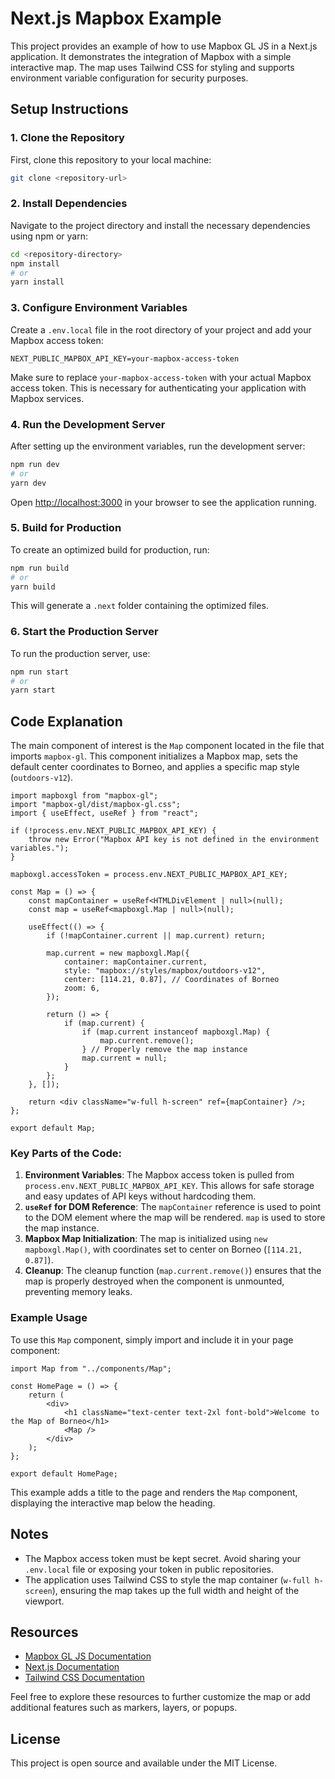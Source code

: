 # Next.js Mapbox Example

This project provides an example of how to use Mapbox GL JS in a Next.js application. It demonstrates the integration of Mapbox with a simple interactive map. The map uses Tailwind CSS for styling and supports environment variable configuration for security purposes.

## Setup Instructions

### 1. Clone the Repository

First, clone this repository to your local machine:

```bash
git clone <repository-url>
```

### 2. Install Dependencies

Navigate to the project directory and install the necessary dependencies using npm or yarn:

```bash
cd <repository-directory>
npm install
# or
yarn install
```

### 3. Configure Environment Variables

Create a `.env.local` file in the root directory of your project and add your Mapbox access token:

```env
NEXT_PUBLIC_MAPBOX_API_KEY=your-mapbox-access-token
```

Make sure to replace `your-mapbox-access-token` with your actual Mapbox access token. This is necessary for authenticating your application with Mapbox services.

### 4. Run the Development Server

After setting up the environment variables, run the development server:

```bash
npm run dev
# or
yarn dev
```

Open [http://localhost:3000](http://localhost:3000) in your browser to see the application running.

### 5. Build for Production

To create an optimized build for production, run:

```bash
npm run build
# or
yarn build
```

This will generate a `.next` folder containing the optimized files.

### 6. Start the Production Server

To run the production server, use:

```bash
npm run start
# or
yarn start
```

## Code Explanation

The main component of interest is the `Map` component located in the file that imports `mapbox-gl`. This component initializes a Mapbox map, sets the default center coordinates to Borneo, and applies a specific map style (`outdoors-v12`).

```tsx
import mapboxgl from "mapbox-gl";
import "mapbox-gl/dist/mapbox-gl.css";
import { useEffect, useRef } from "react";

if (!process.env.NEXT_PUBLIC_MAPBOX_API_KEY) {
    throw new Error("Mapbox API key is not defined in the environment variables.");
}

mapboxgl.accessToken = process.env.NEXT_PUBLIC_MAPBOX_API_KEY;

const Map = () => {
    const mapContainer = useRef<HTMLDivElement | null>(null);
    const map = useRef<mapboxgl.Map | null>(null);

    useEffect(() => {
        if (!mapContainer.current || map.current) return;

        map.current = new mapboxgl.Map({
            container: mapContainer.current,
            style: "mapbox://styles/mapbox/outdoors-v12",
            center: [114.21, 0.87], // Coordinates of Borneo
            zoom: 6,
        });

        return () => {
            if (map.current) {
                if (map.current instanceof mapboxgl.Map) {
                    map.current.remove();
                } // Properly remove the map instance
                map.current = null;
            }
        };
    }, []);

    return <div className="w-full h-screen" ref={mapContainer} />;
};

export default Map;
```

### Key Parts of the Code:

1. **Environment Variables**: The Mapbox access token is pulled from `process.env.NEXT_PUBLIC_MAPBOX_API_KEY`. This allows for safe storage and easy updates of API keys without hardcoding them.
2. **`useRef` for DOM Reference**: The `mapContainer` reference is used to point to the DOM element where the map will be rendered. `map` is used to store the map instance.
3. **Mapbox Map Initialization**: The map is initialized using `new mapboxgl.Map()`, with coordinates set to center on Borneo (`[114.21, 0.87]`).
4. **Cleanup**: The cleanup function (`map.current.remove()`) ensures that the map is properly destroyed when the component is unmounted, preventing memory leaks.

### Example Usage

To use this `Map` component, simply import and include it in your page component:

```tsx
import Map from "../components/Map";

const HomePage = () => {
    return (
        <div>
            <h1 className="text-center text-2xl font-bold">Welcome to the Map of Borneo</h1>
            <Map />
        </div>
    );
};

export default HomePage;
```

This example adds a title to the page and renders the `Map` component, displaying the interactive map below the heading.

## Notes

- The Mapbox access token must be kept secret. Avoid sharing your `.env.local` file or exposing your token in public repositories.
- The application uses Tailwind CSS to style the map container (`w-full h-screen`), ensuring the map takes up the full width and height of the viewport.

## Resources

- [Mapbox GL JS Documentation](https://docs.mapbox.com/mapbox-gl-js/guides/)
- [Next.js Documentation](https://nextjs.org/docs)
- [Tailwind CSS Documentation](https://tailwindcss.com/docs)

Feel free to explore these resources to further customize the map or add additional features such as markers, layers, or popups.

## License

This project is open source and available under the MIT License.


